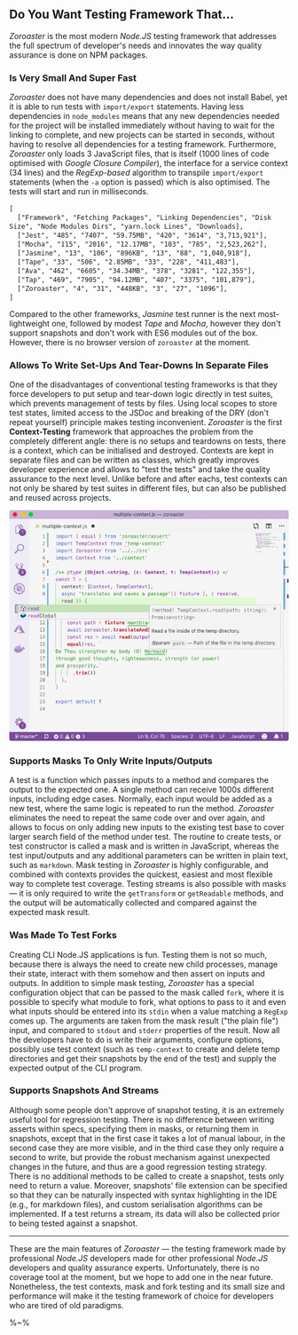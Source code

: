 ## Do You Want Testing Framework That...

_Zoroaster_ is the most modern _Node.JS_ testing framework that addresses the full spectrum of developer's needs and innovates the way quality assurance is done on NPM packages.

### Is Very Small And Super Fast

_Zoroaster_ does not have many dependencies and does not install Babel, yet it is able to run tests with `import/export` statements. Having less dependencies in `node_modules` means that any new dependencies needed for the project will be installed immediately without having to wait for the linking to complete, and new projects can be started in seconds, without having to resolve all dependencies for a testing framework. Furthermore, _Zoroaster_ only loads 3 JavaScript files, that is itself (1000 lines of code optimised with _Google Closure Compiler_), the interface for a service context (34 lines) and the _RegExp-based_ algorithm to transpile `import/export` statements (when the `-a` option is passed) which is also optimised. The tests will start and run in milliseconds.

```table
[
  ["Framework", "Fetching Packages", "Linking Dependencies", "Disk Size", "Node Modules Dirs", "yarn.lock Lines", "Downloads],
  ["Jest", "485", "7407", "59.75MB", "420", "3614", "3,713,921"],
  ["Mocha", "115", "2016", "12.17MB", "103", "785", "2,523,262"],
  ["Jasmine", "13", "106", "896KB", "13", "88", "1,040,918"],
  ["Tape", "33", "506", "2.85MB", "33", "228", "411,483"],
  ["Ava", "462", "6605", "34.34MB", "378", "3281", "122,355"],
  ["Tap", "469", "7905", "94.12MB", "407", "3375", "101,879"],
  ["Zoroaster", "4", "31", "448KB", "3", "27", "1096"],
]
```

Compared to the other frameworks, _Jasmine_ test runner is the next most-lightweight one, followed by modest _Tape_ and _Mocha_, however they don't support snapshots and don't work with ES6 modules out of the box. However, there is no browser version of `zoroaster` at the moment.

### Allows To Write Set-Ups And Tear-Downs In Separate Files

One of the disadvantages of conventional testing frameworks is that they force developers to put setup and tear-down logic directly in test suites, which prevents management of tests by files. Using local scopes to store test states, limited access to the JSDoc and breaking of the DRY (don't repeat yourself) principle makes testing inconvenient. _Zoroaster_ is the first **Context-Testing** framework that approaches the problem from the completely different angle: there is no setups and teardowns on tests, there is a context, which can be initialised and destroyed. Contexts are kept in separate files and can be written as classes, which greatly improves developer experience and allows to "test the tests" and take the quality assurance to the next level. Unlike before and after eachs, test contexts can not only be shared by test suites in different files, but can also be published and reused across projects.

<p align="center">
  <img src="doc/z.gif" alt="Zoroaster Test Example With JSDoc Context API">
</p>

### Supports Masks To Only Write Inputs/Outputs

A test is a function which passes inputs to a method and compares the output to the expected one. A single method can receive 1000s different inputs, including edge cases. Normally, each input would be added as a new test, where the same logic is repeated to run the method. _Zoroaster_ eliminates the need to repeat the same code over and over again, and allows to focus on only adding new inputs to the existing test base to cover larger search field of the method under test. The routine to create tests, or test constructor is called a mask and is written in JavaScript, whereas the test input/outputs and any additional parameters can be written in plain text, such as `markdown`. Mask testing in _Zoroaster_ is highly configurable, and combined with contexts provides the quickest, easiest and most flexible way to complete test coverage. Testing streams is also possible with masks &mdash; it is only required to write the `getTransform` or `getReadable` methods, and the output will be automatically collected and compared against the expected mask result.

### Was Made To Test Forks

Creating CLI Node.JS applications is fun. Testing them is not so much, because there is always the need to create new child processes, manage their state, interact with them somehow and then assert on inputs and outputs. In addition to simple mask testing, _Zoroaster_ has a special configuration object that can be passed to the mask called `fork`, where it is possible to specify what module to fork, what options to pass to it and even what inputs should be entered into its `stdin` when a value matching a `RegExp` comes up. The arguments are taken from the mask result ("the plain file") input, and compared to `stdout` and `stderr` properties of the result. Now all the developers have to do is write their arguments, configure options, possibly use test context (such as `temp-context` to create and delete temp directories and get their snapshots by the end of the test) and supply the expected output of the CLI program.

### Supports Snapshots And Streams

Although some people don't approve of snapshot testing, it is an extremely useful tool for regression testing. There is no difference between writing asserts within specs, specifying them in masks, or returning them in snapshots, except that in the first case it takes a lot of manual labour, in the second case they are more visible, and in the third case they only require a second to write, but provide the robust mechanism against unexpected changes in the future, and thus are a good regression testing strategy. There is no additional methods to be called to create a snapshot, tests only need to return a value. Moreover, snapshots' file extension can be specified so that they can be naturally inspected with syntax highlighting in the IDE (e.g., for markdown files), and custom serialisation algorithms can be implemented. If a test returns a stream, its data will also be collected prior to being tested against a snapshot.

---

These are the main features of _Zoroaster_ &mdash; the testing framework made by professional _Node.JS_ developers made for other professional _Node.JS_ developers and quality assurance experts. Unfortunately, there is no coverage tool at the moment, but we hope to add one in the near future. Nonetheless, the test contexts, mask and fork testing and its small size and performance will make it the testing framework of choice for developers who are tired of old paradigms.

%~%